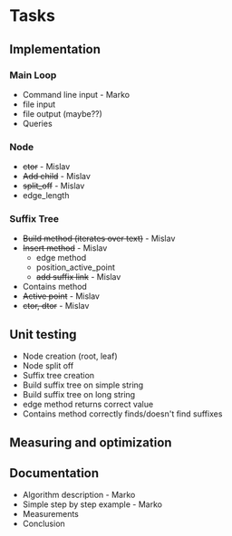 # Tasks

## Implementation

### Main Loop
  * Command line input - Marko
  * file input
  * file output (maybe??)
  * Queries

### Node
  * ~~ctor~~ - Mislav
  * ~~Add child~~ - Mislav
  * ~~split_off~~ - Mislav
  * edge_length

### Suffix Tree
  * ~~Build method (iterates over text)~~ - Mislav
  * ~~Insert method~~ - Mislav
    * edge method
    * position_active_point
	* ~~add suffix link~~ - Mislav
  * Contains method
  * ~~Active point~~ - Mislav
  * ~~ctor, dtor~~ - Mislav

## Unit testing
  * Node creation (root, leaf)
  * Node split off
  * Suffix tree creation
  * Build suffix tree on simple string
  * Build suffix tree on long string
  * edge method returns correct value
  * Contains method correctly finds/doesn't find suffixes


## Measuring and optimization

## Documentation

  * Algorithm description - Marko
  * Simple step by step example - Marko
  * Measurements
  * Conclusion
